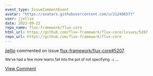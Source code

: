 ```yaml
---
event_type: IssueCommentEvent
avatar: "https://avatars.githubusercontent.com/u/21248657?"
user: jjellio
date: 2023-09-22
repo_name: flux-framework/flux-core
html_url: https://github.com/flux-framework/flux-core/issues/5207
repo_url: https://github.com/flux-framework/flux-core
---
```


<a href='https://github.com/jjellio' target='_blank'>jjellio</a> commented on issue <a href='https://github.com/flux-framework/flux-core/issues/5207' target='_blank'>flux-framework/flux-core#5207</a>.

<small>We've had a few more teams fall into the pot of not specifying `-c`...</small>

<a href='https://github.com/flux-framework/flux-core/issues/5207' target='_blank'>View Comment</a>